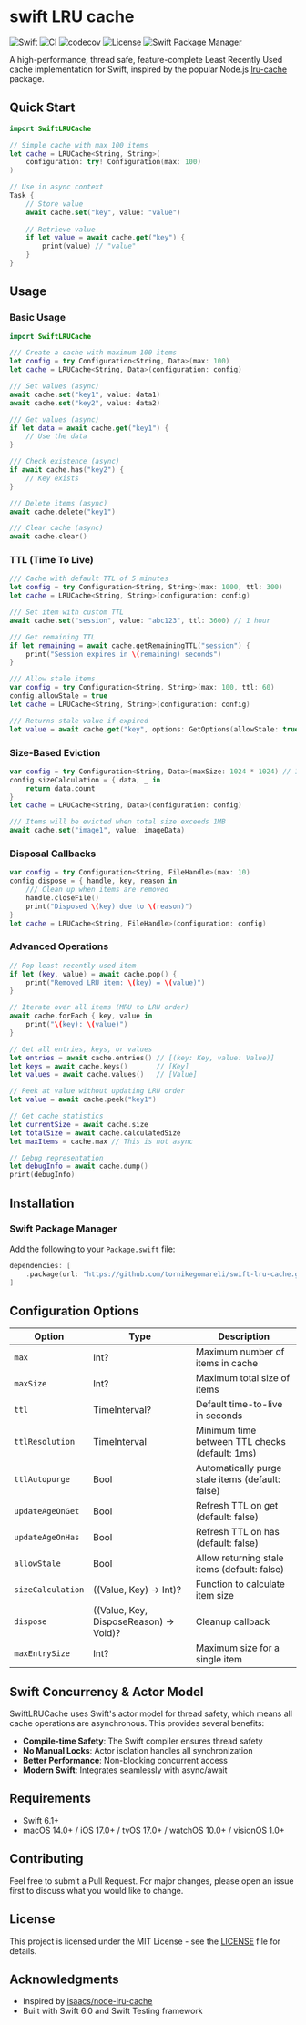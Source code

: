 # swift LRU cache

[![Swift](https://img.shields.io/badge/Swift-6.1-orange.svg)](https://swift.org)
[![CI](https://github.com/tornikegomareli/swift-lru-cache/workflows/CI/badge.svg)](https://github.com/tornikegomareli/swift-lru-cache/actions)
[![codecov](https://codecov.io/gh/tornikegomareli/swift-lru-cache/branch/main/graph/badge.svg)](https://codecov.io/gh/tornikegomareli/swift-lru-cache)
[![License](https://img.shields.io/badge/License-MIT-blue.svg)](LICENSE)
[![Swift Package Manager](https://img.shields.io/badge/Swift%20Package%20Manager-compatible-brightgreen.svg)](https://swift.org/package-manager/)

A high-performance, thread safe, feature-complete Least Recently Used cache implementation for Swift, inspired by the popular Node.js [lru-cache](https://github.com/isaacs/node-lru-cache) package.

## Quick Start

```swift
import SwiftLRUCache

// Simple cache with max 100 items
let cache = LRUCache<String, String>(
    configuration: try! Configuration(max: 100)
)

// Use in async context
Task {
    // Store value
    await cache.set("key", value: "value")
    
    // Retrieve value
    if let value = await cache.get("key") {
        print(value) // "value"
    }
}
```

## Usage

### Basic Usage

```swift
import SwiftLRUCache

/// Create a cache with maximum 100 items
let config = try Configuration<String, Data>(max: 100)
let cache = LRUCache<String, Data>(configuration: config)

/// Set values (async)
await cache.set("key1", value: data1)
await cache.set("key2", value: data2)

/// Get values (async)
if let data = await cache.get("key1") {
    // Use the data
}

/// Check existence (async)
if await cache.has("key2") {
    // Key exists
}

/// Delete items (async)
await cache.delete("key1")

/// Clear cache (async)
await cache.clear()
```

### TTL (Time To Live)

```swift
/// Cache with default TTL of 5 minutes
let config = try Configuration<String, String>(max: 1000, ttl: 300)
let cache = LRUCache<String, String>(configuration: config)

/// Set item with custom TTL
await cache.set("session", value: "abc123", ttl: 3600) // 1 hour

/// Get remaining TTL
if let remaining = await cache.getRemainingTTL("session") {
    print("Session expires in \(remaining) seconds")
}

/// Allow stale items
var config = try Configuration<String, String>(max: 100, ttl: 60)
config.allowStale = true
let cache = LRUCache<String, String>(configuration: config)

/// Returns stale value if expired
let value = await cache.get("key", options: GetOptions(allowStale: true))
```

### Size-Based Eviction

```swift
var config = try Configuration<String, Data>(maxSize: 1024 * 1024) // 1MB total
config.sizeCalculation = { data, _ in
    return data.count
}
let cache = LRUCache<String, Data>(configuration: config)

/// Items will be evicted when total size exceeds 1MB
await cache.set("image1", value: imageData)
```

### Disposal Callbacks

```swift
var config = try Configuration<String, FileHandle>(max: 10)
config.dispose = { handle, key, reason in
    /// Clean up when items are removed
    handle.closeFile()
    print("Disposed \(key) due to \(reason)")
}
let cache = LRUCache<String, FileHandle>(configuration: config)
```

### Advanced Operations

```swift
// Pop least recently used item
if let (key, value) = await cache.pop() {
    print("Removed LRU item: \(key) = \(value)")
}

// Iterate over all items (MRU to LRU order)
await cache.forEach { key, value in
    print("\(key): \(value)")
}

// Get all entries, keys, or values
let entries = await cache.entries() // [(key: Key, value: Value)]
let keys = await cache.keys()       // [Key]
let values = await cache.values()   // [Value]

// Peek at value without updating LRU order
let value = await cache.peek("key1")

// Get cache statistics
let currentSize = await cache.size
let totalSize = await cache.calculatedSize
let maxItems = cache.max // This is not async

// Debug representation
let debugInfo = await cache.dump()
print(debugInfo)
```

## Installation

### Swift Package Manager

Add the following to your `Package.swift` file:

```swift
dependencies: [
    .package(url: "https://github.com/tornikegomareli/swift-lru-cache.git", from: "0.4.0")
]
```

## Configuration Options

| Option | Type | Description |
|--------|------|-------------|
| `max` | Int? | Maximum number of items in cache |
| `maxSize` | Int? | Maximum total size of items |
| `ttl` | TimeInterval? | Default time-to-live in seconds |
| `ttlResolution` | TimeInterval | Minimum time between TTL checks (default: 1ms) |
| `ttlAutopurge` | Bool | Automatically purge stale items (default: false) |
| `updateAgeOnGet` | Bool | Refresh TTL on get (default: false) |
| `updateAgeOnHas` | Bool | Refresh TTL on has (default: false) |
| `allowStale` | Bool | Allow returning stale items (default: false) |
| `sizeCalculation` | ((Value, Key) -> Int)? | Function to calculate item size |
| `dispose` | ((Value, Key, DisposeReason) -> Void)? | Cleanup callback |
| `maxEntrySize` | Int? | Maximum size for a single item |

## Swift Concurrency & Actor Model

SwiftLRUCache uses Swift's actor model for thread safety, which means all cache operations are asynchronous. This provides several benefits:

- **Compile-time Safety**: The Swift compiler ensures thread safety
- **No Manual Locks**: Actor isolation handles all synchronization
- **Better Performance**: Non-blocking concurrent access
- **Modern Swift**: Integrates seamlessly with async/await

## Requirements

- Swift 6.1+
- macOS 14.0+ / iOS 17.0+ / tvOS 17.0+ / watchOS 10.0+ / visionOS 1.0+

## Contributing

Feel free to submit a Pull Request. For major changes, please open an issue first to discuss what you would like to change.

## License

This project is licensed under the MIT License - see the [LICENSE](LICENSE) file for details.

## Acknowledgments

- Inspired by [isaacs/node-lru-cache](https://github.com/isaacs/node-lru-cache)
- Built with Swift 6.0 and Swift Testing framework
